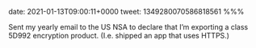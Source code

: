 date: 2021-01-13T09:00:11+0000
tweet: 1349280070586818561
%%%

Sent my yearly email to the US NSA to declare that I’m exporting a class 5D992 encryption product. (I.e. shipped an app that uses HTTPS.)
